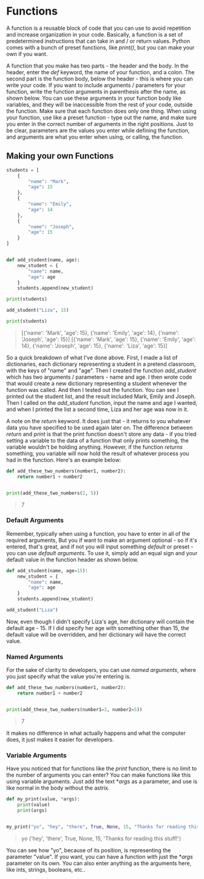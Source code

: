# Functions

A function is a reusable block of code that you can use to avoid repetition and increase organization in your code. Basically, a function is a set of predetermined instructions that can take in and / or return values. Python comes with a bunch of preset functions, like *print()*, but you can make your own if you want.

A function that you make has two parts - the header and the body. In the header, enter the *def* keyword, the name of your function, and a colon. The second part is the function body, below the header - this is where you can write your code.  If you want to include arguments / parameters for your function, write the function arguments in parenthesis after the name, as shown below. You can use these arguments in your function body like variables, and they will be inaccessible from the rest of your code, outside the function. Make sure that each function does only one thing. When using your function, use like a preset function - type out the name, and make sure you enter in the correct number of arguments in the right positions. Just to be clear, parameters are the values you enter while defining the function, and arguments are what you enter when using, or calling, the function.
## Making your own Functions
```python
students = [
    {
        "name": "Mark",
        "age": 15
    },
    {
        "name": "Emily",
        "age": 14
    },
    {
        "name": "Joseph",
        "age": 15
    }
]


def add_student(name, age):
    new_student = {
        "name": name,
        "age": age
    }
    students.append(new_student)

print(students)

add_student("Liza", 15)

print(students)
```
>[{'name': 'Mark', 'age': 15}, {'name': 'Emily', 'age': 14}, {'name': 'Joseph', 'age': 15}]
[{'name': 'Mark', 'age': 15}, {'name': 'Emily', 'age': 14}, {'name': 'Joseph', 'age': 15}, {'name': 'Liza', 'age': 15}]

So a quick breakdown of what I've done above. First, I made a list of dictionaries, each dictionary representing a student in a pretend classroom, with the keys of "name" and "age". Then I created the function *add_student* which has two arguments / parameters - name and age. I then wrote code that would create a new dictionary representing a student whenever the function was called. And then I tested out the function. You can see I printed out the student list, and the result included Mark, Emily and Joseph. Then I called on the *add_student* function, input the name and age I wanted, and when I printed the list a second time, Liza and her age was now in it. 


A note on the *return* keyword. It does just that - it returns to you whatever data you have specified to be used again later on. The difference between *return* and *print* is that the print function doesn't store any data - if you tried setting a variable to the data of a function that only prints something, the variable wouldn't be holding anything. However, if the function *returns* something, you variable will now hold the result of whatever process you had in the function. Here's an example below:

```python
def add_these_two_numbers(number1, number2):
    return number1 + number2


print(add_these_two_numbers(2, 5))
```
>7

### Default Arguments

Remember, typically when using a function, you have to enter in all of the required arguments, But you if want to make an argument optional - so if it's entered, that's great, and if not you will input something *default* or preset - you can use *default arguments*. To use it, simply add an equal sign and your default value in the function header as shown below.
```python
def add_student(name, age=15):
    new_student = {
        "name": name,
        "age": age
    }
    students.append(new_student)

add_student("Liza")
```

Now, even though I didn't specify Liza's age, her dictionary will contain the default age - 15. If I did specify her age with something other than 15, the default value will be overridden, and her dictionary will have the correct value. 

### Named Arguments

For the sake of clarity to developers, you can use *named arguments*, where you just specify what the value you're entering is. 

```python
def add_these_two_numbers(number1, number2):
    return number1 + number2


print(add_these_two_numbers(number1=2, number2=5))
```
>7

It makes no difference in what actually happens and what the computer does, it just makes it easier for developers. 

### Variable Arguments

Have you noticed that for functions like the *print* function, there is no limit to the number of arguments you can enter? You can make functions like this using variable arguments. Just add the text **args* as a parameter, and use is like normal in the body without the astrix.

```python
def my_print(value, *args):
    print(value)
    print(args)


my_print("yo", "hey", "there", True, None, 15, "Thanks for reading this stuff!")
```
>yo
('hey', 'there', True, None, 15, 'Thanks for reading this stuff!') 

You can see how "yo", because of its position, is representing the parameter "value". If you want, you can have a function with just the  **args* parameter on its own. You can also enter anything as the arguments here, like ints, strings, booleans, etc..